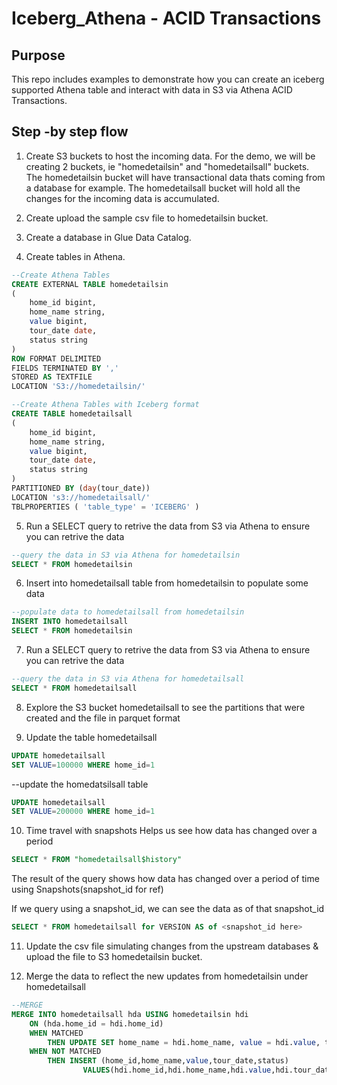 # Iceberg_Athena - ACID Transactions

## Purpose

This repo includes examples to demonstrate how you can create an iceberg supported Athena table and interact with data in S3 via Athena ACID Transactions.

## Step -by step flow

1. Create S3 buckets to host the incoming data. 
For the demo, we will be creating 2 buckets, ie "homedetailsin" and "homedetailsall" buckets. The homedetailsin bucket will have transactional data thats coming from a database for example. The homedetailsall bucket will hold all the changes for the incoming data is accumulated. 

2. Create upload the sample csv file to homedetailsin bucket. 

3. Create a database in Glue Data Catalog. 

4. Create tables in Athena. 

```sql
--Create Athena Tables
CREATE EXTERNAL TABLE homedetailsin
(
    home_id bigint,
    home_name string,
    value bigint,
    tour_date date,
    status string
)
ROW FORMAT DELIMITED
FIELDS TERMINATED BY ','
STORED AS TEXTFILE
LOCATION 'S3://homedetailsin/'
```

```sql
--Create Athena Tables with Iceberg format
CREATE TABLE homedetailsall
(
    home_id bigint,
    home_name string,
    value bigint,
    tour_date date,
    status string
)
PARTITIONED BY (day(tour_date))
LOCATION 's3://homedetailsall/'
TBLPROPERTIES ( 'table_type' = 'ICEBERG' )
```

5. Run a SELECT query to retrive the data from S3 via Athena to ensure you can retrive the data

```sql
--query the data in S3 via Athena for homedetailsin
SELECT * FROM homedetailsin
```

6. Insert into homedetailsall table from homedetailsin to populate some data

```sql
--populate data to homedetailsall from homedetailsin
INSERT INTO homedetailsall
SELECT * FROM homedetailsin
```

7. Run a SELECT query to retrive the data from S3 via Athena to ensure you can retrive the data

```sql
--query the data in S3 via Athena for homedetailsall
SELECT * FROM homedetailsall
```

8. Explore the S3 bucket homedetailsall to see the partitions that were created and the file in parquet format 


9. Update the table homedetailsall

```sql
UPDATE homedetailsall
SET VALUE=100000 WHERE home_id=1
```

--update the homedatsilsall table

```sql
UPDATE homedetailsall
SET VALUE=200000 WHERE home_id=1
```

10. Time travel with snapshots 
Helps us see how data has changed over a period

```sql
SELECT * FROM "homedetailsall$history"
```

The result of the query shows how data has changed over a period of time using Snapshots(snapshot_id for ref)

If we query using a snapshot_id, we can see the data as of that snapshot_id

```sql
SELECT * FROM homedetailsall for VERSION AS of <snapshot_id here>
```

11. Update the csv file simulating changes from the upstream databases & upload the file to S3  homedetailsin bucket. 

12. Merge the data to reflect the new updates from homedetailsin under homedetailsall

```sql
--MERGE
MERGE INTO homedetailsall hda USING homedetailsin hdi
    ON (hda.home_id = hdi.home_id)
    WHEN MATCHED
        THEN UPDATE SET home_name = hdi.home_name, value = hdi.value, tour_date = hdi.tour_date, status = hdi.status
    WHEN NOT MATCHED
        THEN INSERT (home_id,home_name,value,tour_date,status)
                VALUES(hdi.home_id,hdi.home_name,hdi.value,hdi.tour_date,hdi.status)
```
